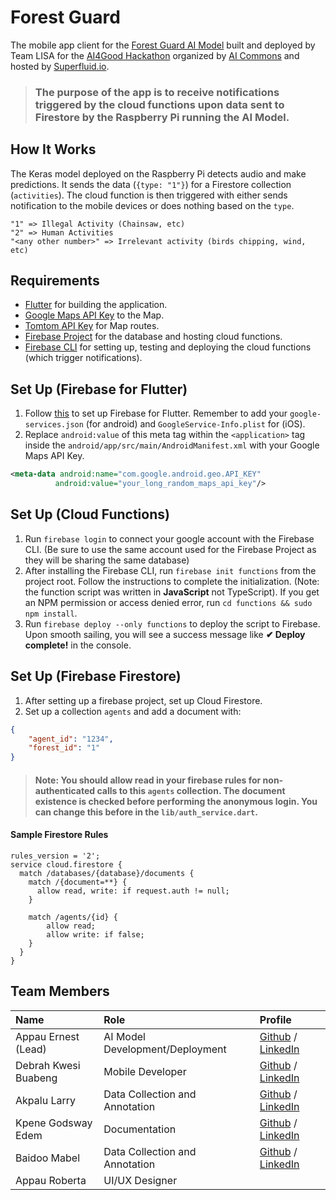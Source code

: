 # Forest Guard

The mobile app client for the [Forest Guard AI Model](https://github.com/LISA-Ghana/forest_guard_ai) built and deployed by Team LISA for the [AI4Good Hackathon](https://superfluid.io/ai-commons/) organized by [AI Commons](https://ai-commons.org/) and hosted by [Superfluid.io](https://superfluid.io/).

> ### The purpose of the app is to receive notifications triggered by the cloud functions upon data sent to Firestore by the Raspberry Pi running the AI Model.

## How It Works
The Keras model deployed on the Raspberry Pi detects audio and make predictions. It sends the data (`{type: "1"}`) for a Firestore collection (`activities`). The cloud function is then triggered with either sends notification to the mobile devices or does nothing based on the `type`.
```
"1" => Illegal Activity (Chainsaw, etc)
"2" => Human Activities
"<any other number>" => Irrelevant activity (birds chipping, wind, etc)
```

## Requirements
* [Flutter](https://flutter.dev) for building the application.
* [Google Maps API Key](https://cloud.google.com/maps-platform/) to the Map.
* [Tomtom API Key](https://developer.tomtom.com/routing-api) for Map routes.
* [Firebase Project](https://firebase.google.com) for the database and hosting cloud functions.
* [Firebase CLI](https://firebase.google.com/docs/functions/get-started) for setting up, testing and deploying the cloud functions (which trigger notifications).

## Set Up (Firebase for Flutter)
1. Follow [this](https://firebase.flutter.dev/docs/overview) to set up Firebase for Flutter. Remember to add your `google-services.json` (for android) and `GoogleService-Info.plist` for (iOS).
2. Replace `android:value` of this meta tag within the `<application>` tag inside the `android/app/src/main/AndroidManifest.xml` with your Google Maps API Key.
```xml
<meta-data android:name="com.google.android.geo.API_KEY" 
          android:value="your_long_random_maps_api_key"/>
```

## Set Up (Cloud Functions)
1. Run `firebase login` to connect your google account with the Firebase CLI. (Be sure to use the same account used for the Firebase Project as they will be sharing the same database)
2. After installing the Firebase CLI, run `firebase init functions` from the project root. Follow the instructions to complete the initialization. (Note: the function script was written in **JavaScript** not TypeScript).
If you get an NPM permission or access denied error, run `cd functions && sudo npm install`.
3. Run `firebase deploy --only functions` to deploy the script to Firebase. Upon smooth sailing, you will see a success message like **✔  Deploy complete!** in the console.

## Set Up (Firebase Firestore)
1. After setting up a firebase project, set up Cloud Firestore.
2. Set up a collection `agents` and add a document with:
```json
{
    "agent_id": "1234",
    "forest_id": "1"
}
```
> #### Note: You should allow read in your firebase rules for non-authenticated calls to this `agents` collection. The document existence is checked before performing the anonymous login. You can change this before in the `lib/auth_service.dart`.

#### Sample Firestore Rules
```
rules_version = '2';
service cloud.firestore {
  match /databases/{database}/documents {
    match /{document=**} {
      allow read, write: if request.auth != null;
    }
    
    match /agents/{id} {
    	allow read;
        allow write: if false;
    }
  }
}
``` 

## Team Members

| Name | Role | Profile |  
| :--- | :--- | :--- |  
| Appau Ernest (Lead) | AI Model Development/Deployment | [Github](https://github.com/kappernie) / [LinkedIn](https://www.linkedin.com/in/appauernestkofimensah/) |  
| Debrah Kwesi Buabeng | Mobile Developer | [Github](https://github.com/Akora-IngDKB) / [LinkedIn](https://www.linkedin.com/in/kwesi-buabeng-debrah) |  
| Akpalu Larry | Data Collection and Annotation | [Github](https://github.com/larry2310) / [LinkedIn](https://www.linkedin.com/in/larry-akpalu-5b3a1a119/) |  
| Kpene Godsway Edem | Documentation | [Github](https://github.com/kpegods96) / [LinkedIn](https://www.linkedin.com/in/godsway-edem-kpene-a6542711a/) |  
| Baidoo Mabel | Data Collection and Annotation | [Github](https://github.com/GeekiAdubea) / [LinkedIn](https://www.linkedin.com/in/mabel-adubea-baidoo/) |  
| Appau Roberta | UI/UX Designer |  |  
